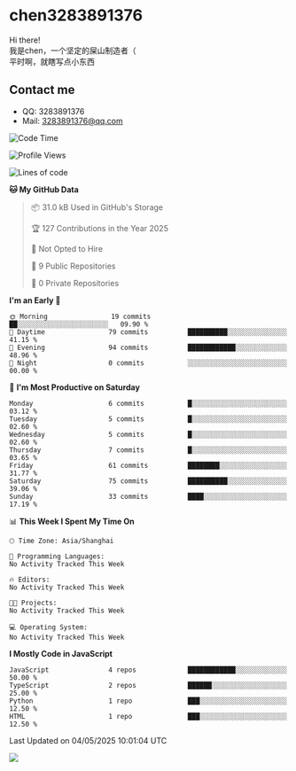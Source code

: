 # chen3283891376

Hi there!\
我是chen，一个坚定的屎山制造者（\
平时啊，就瞎写点小东西

## Contact me
- QQ: 3283891376
- Mail: [3283891376@qq.com](mailto:3283891376@qq.com)

<!--START_SECTION:waka-->
![Code Time](http://img.shields.io/badge/Code%20Time-0%20secs-blue)

![Profile Views](http://img.shields.io/badge/Profile%20Views-3-blue)

![Lines of code](https://img.shields.io/badge/From%20Hello%20World%20I%27ve%20Written-15.5%20thousand%20lines%20of%20code-blue)

**🐱 My GitHub Data** 

> 📦 31.0 kB Used in GitHub's Storage 
 > 
> 🏆 127 Contributions in the Year 2025
 > 
> 🚫 Not Opted to Hire
 > 
> 📜 9 Public Repositories 
 > 
> 🔑 0 Private Repositories 
 > 
**I'm an Early 🐤** 

```text
🌞 Morning                19 commits          ██░░░░░░░░░░░░░░░░░░░░░░░   09.90 % 
🌆 Daytime                79 commits          ██████████░░░░░░░░░░░░░░░   41.15 % 
🌃 Evening                94 commits          ████████████░░░░░░░░░░░░░   48.96 % 
🌙 Night                  0 commits           ░░░░░░░░░░░░░░░░░░░░░░░░░   00.00 % 
```
📅 **I'm Most Productive on Saturday** 

```text
Monday                   6 commits           █░░░░░░░░░░░░░░░░░░░░░░░░   03.12 % 
Tuesday                  5 commits           █░░░░░░░░░░░░░░░░░░░░░░░░   02.60 % 
Wednesday                5 commits           █░░░░░░░░░░░░░░░░░░░░░░░░   02.60 % 
Thursday                 7 commits           █░░░░░░░░░░░░░░░░░░░░░░░░   03.65 % 
Friday                   61 commits          ████████░░░░░░░░░░░░░░░░░   31.77 % 
Saturday                 75 commits          ██████████░░░░░░░░░░░░░░░   39.06 % 
Sunday                   33 commits          ████░░░░░░░░░░░░░░░░░░░░░   17.19 % 
```


📊 **This Week I Spent My Time On** 

```text
🕑︎ Time Zone: Asia/Shanghai

💬 Programming Languages: 
No Activity Tracked This Week

🔥 Editors: 
No Activity Tracked This Week

🐱‍💻 Projects: 
No Activity Tracked This Week

💻 Operating System: 
No Activity Tracked This Week
```

**I Mostly Code in JavaScript** 

```text
JavaScript               4 repos             ████████████░░░░░░░░░░░░░   50.00 % 
TypeScript               2 repos             ██████░░░░░░░░░░░░░░░░░░░   25.00 % 
Python                   1 repo              ███░░░░░░░░░░░░░░░░░░░░░░   12.50 % 
HTML                     1 repo              ███░░░░░░░░░░░░░░░░░░░░░░   12.50 % 
```




 Last Updated on 04/05/2025 10:01:04 UTC
<!--END_SECTION:waka-->

![](https://github-readme-stats.vercel.app/api/top-langs/?username=chen3283891376&layout=compact)
